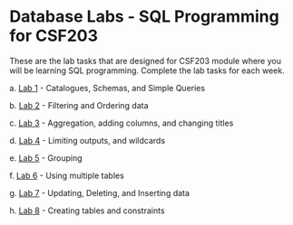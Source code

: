 # Database Labs - SQL Programming for CSF203

These are the lab tasks that are designed for CSF203 module where you will be learning SQL programming. Complete the lab tasks for each week. 

a. [Lab 1](lab1.md) - Catalogues, Schemas, and Simple Queries

b. [Lab 2](lab2.md) - Filtering and Ordering data

c. [Lab 3](lab3.md) - Aggregation, adding columns, and changing titles

d. [Lab 4](lab4.md) - Limiting outputs, and wildcards

e. [Lab 5](lab5.md) - Grouping

f. [Lab 6](lab6.md) - Using multiple tables

g. [Lab 7](lab7.md) - Updating, Deleting, and Inserting data

h. [Lab 8](lab8.md) - Creating tables and constraints

